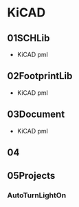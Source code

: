# KiCAD
## 01SCHLib
- KiCAD pml
## 02FootprintLib
- KiCAD pml
## 03Document
- KiCAD pml
## 04
## 05Projects
### AutoTurnLightOn